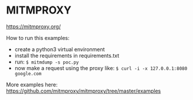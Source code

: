 # MITMPROXY

https://mitmproxy.org/

How to run this examples:
- create a python3 virtual environment
- install the requirements in requirements.txt
- run:
`$ mitmdump -s poc.py`
- now make a request using the proxy like:
`$ curl -i -x 127.0.0.1:8080 google.com`

More examples here:
https://github.com/mitmproxy/mitmproxy/tree/master/examples

